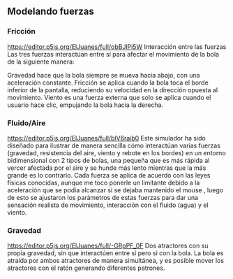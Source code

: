 ## Modelando fuerzas
### Fricción
https://editor.p5js.org/ElJuanes/full/obBJlPi5W
Interacción entre las fuerzas
Las tres fuerzas interactúan entre sí para afectar el movimiento de la bola de la siguiente manera:

Gravedad hace que la bola siempre se mueva hacia abajo, con una aceleración constante.
Fricción se aplica cuando la bola toca el borde inferior de la pantalla, reduciendo su velocidad en la dirección opuesta al movimiento.
Viento es una fuerza externa que solo se aplica cuando el usuario hace clic, empujando la bola hacia la derecha.

### Fluido/Aire
https://editor.p5js.org/ElJuanes/full/blV6raib0
Este simulador ha sido diseñado para ilustrar de manera sencilla cómo interactúan varias fuerzas (gravedad, resistencia del aire, viento y rebote en los bordes) 
en un entorno bidimensional con 2 tipos de bolas, una pequeña que es más rápida al vercer afectada por el aire y se hunde más lento mientras que la más grande es lo contrario.
 Cada fuerza se aplica de acuerdo con las leyes físicas conocidas, aunque me toco ponerle un limitante debido a la aceleración que se podia alcanzar si se dejaba mantenido el mouse
, luego de esto se ajustaron los parámetros de estas fuerzas para dar una sensación realista de movimiento, interacción con el fluido (agua) y el viento.


### Gravedad
https://editor.p5js.org/ElJuanes/full/-GRpPF_0F
Dos atractores con su propia gravedad, sin que interactúen entre sí pero si con la bola. La bola es atraída por ambos atractores de manera simultánea, y es posible mover los atractores con el ratón generando diferentes
patrones.
